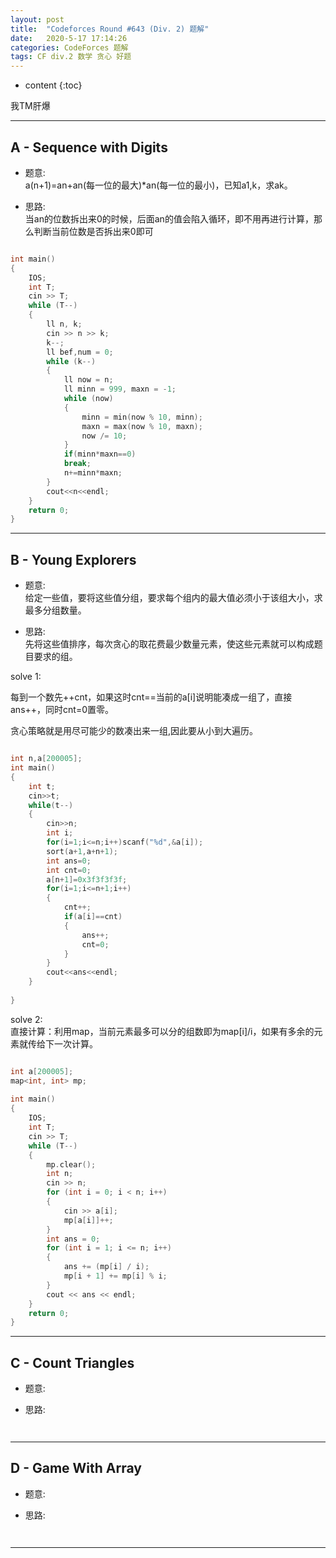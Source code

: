 ```yaml
---
layout: post
title:  "Codeforces Round #643 (Div. 2) 题解"
date:   2020-5-17 17:14:26
categories: CodeForces 题解
tags: CF div.2 数学 贪心 好题
---
```


* content
{:toc}

我TM肝爆



---

## A - Sequence with Digits

* 题意:  
a(n+1)=an+an(每一位的最大)*an(每一位的最小)，已知a1,k，求ak。

* 思路:  
当an的位数拆出来0的时候，后面an的值会陷入循环，即不用再进行计算，那么判断当前位数是否拆出来0即可

```c++

int main()
{
    IOS;
    int T;
    cin >> T;
    while (T--)
    {
        ll n, k;
        cin >> n >> k;
        k--;
        ll bef,num = 0;
        while (k--)
        {
            ll now = n;
            ll minn = 999, maxn = -1;
            while (now)
            {
                minn = min(now % 10, minn);
                maxn = max(now % 10, maxn);
                now /= 10;
            }
            if(minn*maxn==0)
            break;
            n+=minn*maxn;
        }
        cout<<n<<endl;
    }
    return 0;
}

```

---

## B - Young Explorers

* 题意:  
给定一些值，要将这些值分组，要求每个组内的最大值必须小于该组大小，求最多分组数量。

* 思路:  
先将这些值排序，每次贪心的取花费最少数量元素，使这些元素就可以构成题目要求的组。  

solve 1:  

每到一个数先++cnt，如果这时cnt==当前的a[i]说明能凑成一组了，直接ans++，同时cnt=0置零。  

贪心策略就是用尽可能少的数凑出来一组,因此要从小到大遍历。

```c++

int n,a[200005];
int main()
{
    int t;
    cin>>t;
    while(t--)
    {
        cin>>n;
        int i;
        for(i=1;i<=n;i++)scanf("%d",&a[i]);
        sort(a+1,a+n+1);
        int ans=0;
        int cnt=0;
        a[n+1]=0x3f3f3f3f;
        for(i=1;i<=n+1;i++)
        {
            cnt++;
            if(a[i]==cnt)
            {
                ans++;
                cnt=0;
            }
        }
        cout<<ans<<endl;
    }
    
}

```

solve 2:  
直接计算：利用map，当前元素最多可以分的组数即为map[i]/i，如果有多余的元素就传给下一次计算。

```c++

int a[200005];
map<int, int> mp;
 
int main()
{
    IOS;
    int T;
    cin >> T;
    while (T--)
    {
        mp.clear();
        int n;
        cin >> n;
        for (int i = 0; i < n; i++)
        {
            cin >> a[i];
            mp[a[i]]++;
        }
        int ans = 0;
        for (int i = 1; i <= n; i++)
        {
            ans += (mp[i] / i);
            mp[i + 1] += mp[i] % i;
        }
        cout << ans << endl;
    }
    return 0;
}

```

---

## C - Count Triangles

* 题意:  


* 思路:  


```c++



```

---

## D - Game With Array

* 题意:  


* 思路:  


```c++



```

---